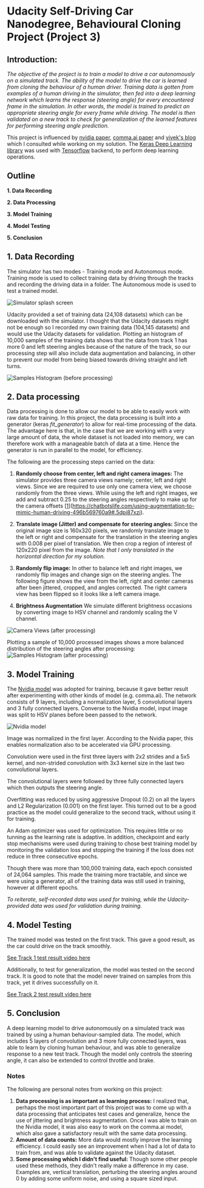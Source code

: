 # Udacity Self-Driving Car Nanodegree, Behavioural Cloning Project (Project 3)

## Introduction:

*The objective of the project is to train a model to drive a car autonomously on a simulated track. 
The ability of the model to drive the car is learned from cloning the behaviour of a human driver.
Training data is gotten from examples of a human driving in the simulator, then fed into a deep learning network which learns the response (steering angle) for every encountered frame in the simulation. In other words, the model is trained to predict an appropriate steering angle for every frame while driving. The model is then validated on a new track to check for generalization of the learned features for performing steering angle prediction.*

This project is influenced by [nvidia paper](https://images.nvidia.com/content/tegra/automotive/images/2016/solutions/pdf/end-to-end-dl-using-px.pdf), [comma.ai paper](https://arxiv.org/pdf/1608.01230v1.pdf) and [vivek's blog](https://chatbotslife.com/using-augmentation-to-mimic-human-driving-496b569760a9#.5dpi87xzi) which I consulted while working on my solution. The [Keras Deep Learning library](https://keras.io/) was used with [Tensorflow](https://www.tensorflow.org/) backend, to perform deep learning operations.

## Outline

**1. Data Recording**

**2. Data Processing**

**3. Model Training**

**4. Model Testing**

**5. Conclusion**


## 1. Data Recording

The simulator has two modes - Training mode and Autonomous mode. Training mode is used to collect training data by driving through the tracks and recording the driving data in a folder. The Autonomous mode is used to test a trained model. 

![Simulator splash screen](media/simulator_splash.png)

Udacity provided a set of training data (24,108 datasets) which can be downloaded with the simulator. I thought that the Udacity datasets might not be enough so I recorded my own training data (104,145 datasets) and would use the Udacity datasets for validation. Plotting an histogram of 10,000 samples of the training data shows that the data from track 1 has more 0 and left steering angles because of the nature of the track, so our processing step will also include data augmentation and balancing, in other to prevent our model from being biased towards driving straight and left turns.

![Samples Histogram (before processing)](media/raw_data_sample_hist.jpg)


## 2. Data processing

Data processing is done to allow our model to be able to easily work with raw data for training. In this project, the data processing is built into a generator (keras *fit_generator*) to allow for real-time processing of the data. The advantage here is that, in the case that we are working with a very large amount of data, the whole dataset is not loaded into memory, we can therefore work with a manageable batch of data at a time. Hence the generator is run in parallel to the model, for efficiency.

The following are the processing steps carried on the data:

1. **Randomly choose from center, left and right  camera images:** The simulator provides three camera views namely; center, left and right views. Since we are required to use only one camera view, we choose randomly from the three views. While using the left and right images, we add and subtract 0.25 to the steering angles respectively to make up for the camera offsets [[1]](https://chatbotslife.com/using-augmentation-to-mimic-human-driving-496b569760a9#.5dpi87xzi).

2. **Translate image (Jitter) and compensate for steering angles:** Since the original image size is 160x320 pixels, we randomly translate image to the left or right and compensate for the translation in the steering angles with 0.008 per pixel of translation. We then crop a region of interest of 120x220 pixel from the image. *Note that I only translated in the horizontal direction for my solution.*

3. **Randomly flip image:** In other to balance left and right images, we randomly flip images and change sign on the steering angles. The following figure shows the view from the left, right and center cameras after been jittered, cropped, and angles corrected. The right camera view has been flipped so it looks like a left camera image.

4. **Brightness Augmentation** We simulate different brightness occasions by converting image to HSV channel and randomly scaling the V channel.

![Camera Views (after processing)](media/camera_views.jpg)

Plotting a sample of 10,000 processed images shows a more balanced distribution of the steering angles after processing:
![Samples Histogram (after processing)](media/processed_data_sample_hist.jpg)


## 3. Model Training

The [Nvidia model][1] was adopted for training, because it gave better result after experimenting with other kinds of model (e.g. comma.ai). The network consists of 9 layers, including a normalization layer, 5 convolutional layers and 3 fully connected layers. Converse to the Nvidia model, input image was split to HSV planes before been passed to the network. 

![Nvidia model](media/nvidia_network.png)

Image was normalized in the first layer. According to the Nvidia paper, this enables normalization also to be accelerated via GPU processing.

Convolution were used in the first three layers with 2x2 strides and a 5x5 kernel, and non-strided convolution with 3x3 kernel size in the last two convolutional layers.

The convolutional layers were followed by three fully connected layers which then outputs the steering angle.

Overfitting was reduced by using aggressive Dropout (0.2) on all the layers and L2 Regularization (0.001) on the first layer. This turned out to be a good practice as the model could generalize to the second track, without using it for training.

An Adam optimizer was used for optimization. This requires little or no tunning as the learning rate is adaptive. In addition, checkpoint and early stop mechanisms were used during training to chose best training model by monitoring the validation loss and stopping the training if the loss does not reduce in three consecutive epochs.

Though there was more than 100,000 training data, each epoch consisted of 24,064 samples. This made the training more tractable, and since we were using a generator, all of the training data was still used in training, however at different epochs.

*To reiterate, self-recorded data was used for training, while the Udacity-provided data was used for validation during training.*

## 4. Model Testing

The trained model was tested on the first track. This gave a good result, as the car could drive on the track smoothly.

[See Track 1 test result video here](https://youtu.be/PAouMCtEhWY)

Additionally, to test for generalization, the model was tested on the second track. It is good to note that the model never trained on samples from this track, yet it drives successfully on it.

[See Track 2 test result video here](https://youtu.be/hOsUNo5g3A4)

## 5. Conclusion

A deep learning model to drive autonomously on a simulated track was trained by using a human behaviour-sampled data. The model, which includes 5 layers of convolution and 3 more fully connected layers, was able to learn by cloning human behaviour, and was able to generalize response to a new test track. Though the model only controls the steering angle, it can also be extended to control throttle and brake.

### Notes

The following are personal notes from working on this project:

1. **Data processing is as important as learning process:** I realized that, perhaps the most important part of this project was to come up with a data processing that anticipates test cases and generalize, hence the use of jittering and brightness augmentation. Once I was able to train on the Nvidia model, it was also easy to work on the comma.ai model, which also gave a satisfactory result with the same data processing.
1. **Amount of data counts:** More data would mostly improve the learning efficiency. I could easily see an improvement when I had a lot of data to train from, and was able to validate against the Udacity dataset.
1. **Some processing which I didn't find useful:** Though some other people used these methods, they didn't really make a difference in my case. Examples are, vertical translation, perturbing the steering angles around 0 by adding some uniform noise, and using a square sized input.


[1]: https://arxiv.org/pdf/1604.07316v1.pdf "End to End Learning for Self-Driving Cars"
